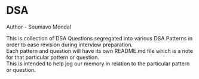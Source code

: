 # DSA
Author - Soumavo Mondal

This is collection of DSA Questions segregated into various DSA Patterns in order to ease revision during interview preparation.</br>
Each pattern and question will have its own README.md file which is a note for that particular pattern or question.</br>
This is intended to help jog our memory in relation to the particular pattern or question.
